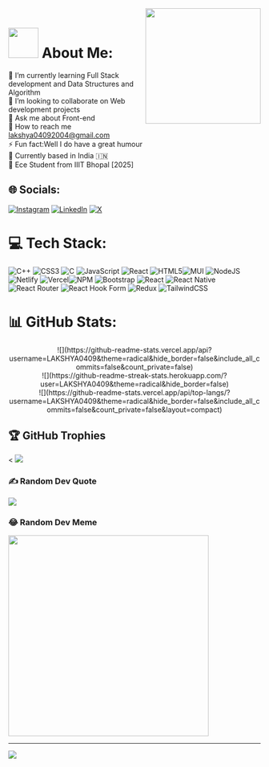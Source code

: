 <img align='right' src="https://media.giphy.com/media/M9gbBd9nbDrOTu1Mqx/giphy.gif" width="230">

# <img src="https://media.giphy.com/media/WUlplcMpOCEmTGBtBW/giphy.gif" width="60">   About Me:
🐾 I’m currently learning Full Stack development and Data Structures and Algorithm<br>🤝 I’m looking to collaborate on Web development projects<br>💬 Ask me about Front-end <br>📧 How to reach me lakshya04092004@gmail.com<br>⚡ Fun fact:Well I do have a great humour<br>🏡 Currently based in India 🇮🇳<br>🏫 Ece Student from IIIT Bhopal [2025]


## 🌐 Socials:
[![Instagram](https://img.shields.io/badge/Instagram-%23E4405F.svg?logo=Instagram&logoColor=white)](https://instagram.com/_thatonedumbkid) [![LinkedIn](https://img.shields.io/badge/LinkedIn-%230077B5.svg?logo=linkedin&logoColor=white)](https://linkedin.com/in/lakshya-gautam-621aab261) [![X](https://img.shields.io/badge/X-black.svg?logo=X&logoColor=white)](https://x.com/@LakshyaG0409) 

# 💻 Tech Stack:
![C++](https://img.shields.io/badge/c++-%2300599C.svg?style=for-the-badge&logo=c%2B%2B&logoColor=white) ![CSS3](https://img.shields.io/badge/css3-%231572B6.svg?style=for-the-badge&logo=css3&logoColor=white) ![C](https://img.shields.io/badge/c-%2300599C.svg?style=for-the-badge&logo=c&logoColor=white) ![JavaScript](https://img.shields.io/badge/javascript-%23323330.svg?style=for-the-badge&logo=javascript&logoColor=%23F7DF1E) ![React](https://img.shields.io/badge/react-%2320232a.svg?style=for-the-badge&logo=react&logoColor=%2361DAFB) ![HTML5](https://img.shields.io/badge/html5-%23E34F26.svg?style=for-the-badge&logo=html5&logoColor=white)![MUI](https://img.shields.io/badge/MUI-%230081CB.svg?style=for-the-badge&logo=material-ui&logoColor=white) ![NodeJS](https://img.shields.io/badge/node.js-6DA55F?style=for-the-badge&logo=node.js&logoColor=white) ![Netlify](https://img.shields.io/badge/netlify-%23000000.svg?style=for-the-badge&logo=netlify&logoColor=#00C7B7) ![Vercel](https://img.shields.io/badge/vercel-%23000000.svg?style=for-the-badge&logo=vercel&logoColor=white)![NPM](https://img.shields.io/badge/NPM-%23000000.svg?style=for-the-badge&logo=npm&logoColor=white)  ![Bootstrap](https://img.shields.io/badge/bootstrap-%238511FA.svg?style=for-the-badge&logo=bootstrap&logoColor=white) ![React](https://img.shields.io/badge/react-%2320232a.svg?style=for-the-badge&logo=react&logoColor=%2361DAFB) ![React Native](https://img.shields.io/badge/react_native-%2320232a.svg?style=for-the-badge&logo=react&logoColor=%2361DAFB) ![React Router](https://img.shields.io/badge/React_Router-CA4245?style=for-the-badge&logo=react-router&logoColor=white) ![React Hook Form](https://img.shields.io/badge/React%20Hook%20Form-%23EC5990.svg?style=for-the-badge&logo=reacthookform&logoColor=white) ![Redux](https://img.shields.io/badge/redux-%23593d88.svg?style=for-the-badge&logo=redux&logoColor=white) ![TailwindCSS](https://img.shields.io/badge/tailwindcss-%2338B2AC.svg?style=for-the-badge&logo=tailwind-css&logoColor=white)
# 📊 GitHub Stats:
<p style="text-align: center;">![](https://github-readme-stats.vercel.app/api?username=LAKSHYA0409&theme=radical&hide_border=false&include_all_commits=false&count_private=false)<br/>
![](https://github-readme-streak-stats.herokuapp.com/?user=LAKSHYA0409&theme=radical&hide_border=false)<br/>
![](https://github-readme-stats.vercel.app/api/top-langs/?username=LAKSHYA0409&theme=radical&hide_border=false&include_all_commits=false&count_private=false&layout=compact)</p>


## 🏆 GitHub Trophies
<
![](https://github-profile-trophy.vercel.app/?username=LAKSHYA0409&theme=radical&no-frame=false&no-bg=true&margin-w=4)

### ✍️ Random Dev Quote
![](https://quotes-github-readme.vercel.app/api?type=horizontal&theme=radical)

### 😂 Random Dev Meme
<img src='https://randommeme-five.vercel.app/' style="height: 400px;"/>

---
[![](https://visitcount.itsvg.in/api?id=LAKSHYA0409&icon=0&color=0)](https://visitcount.itsvg.in)

<!-- Proudly created with GPRM ( https://gprm.itsvg.in ) -->
